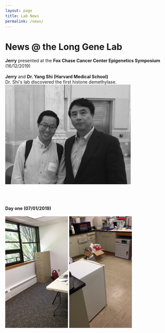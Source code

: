 ```yaml
---
layout: page
title: Lab News
permalink: /news/
--- 
```


# News @ the Long Gene Lab<br>
 **Jerry** presented at the **Fox Chase Cancer Center Epigenetics Symposium** (16/12/2019)<br>
  <br>
 **Jerry** and **Dr. Yang Shi (Harvard Medical School)**<br>
 Dr. Shi's lab discovered the first histone demethylase.<br>
 <img width="400" src="/img/Fox_01.png" data-action="zoom">
  <br>
  <br>
  <br>
  <br>
 
**Day one (07/01/2019)**<br>
 <br>
<img width="200" src="/img/Day1_1.jpg" data-action="zoom">
<img width="200" src="/img/Day1_2.jpg" data-action="zoom">


